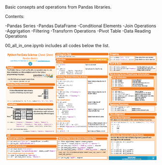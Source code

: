 ﻿Basic consepts and operations from Pandas libraries. 

Contents:

-Pandas Series
-Pandas DataFrame
-Conditional Elements
-Join Operations
-Aggrigation
-Filtering
-Transform Operations
-Pivot Table
-Data Reading Operations

00_all_in_one.ipynb includes all codes below the list.

![](pandas_cheat_sheet.png)
